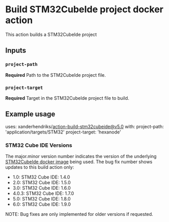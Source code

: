 # Build STM32CubeIde project docker action

This action builds a STM32CubeIde project

## Inputs

### `project-path`

**Required** Path to the STM2CubeIde project file.

### `project-target`

**Required** Target in the STM32CubeIde project file to build.

## Example usage

uses: xanderhendriks/action-build-stm32cubeide@v5.0
with:
  project-path: 'application/targets/STM32'
  project-target: 'hexanode'

### STM32 Cube IDE Versions

The major.minor version number indicates the version of the underlying [STM32CubeIde docker image](https://hub.docker.com/repository/docker/xanderhendriks/stm32cubeide) being used. The bug fix number shows updates to this build action only:
- 1.0: STM32 Cube IDE: 1.4.0
- 2.0: STM32 Cube IDE: 1.5.0
- 3.0: STM32 Cube IDE: 1.6.0
- 4.0.3: STM32 Cube IDE: 1.7.0
- 5.0: STM32 Cube IDE: 1.8.0
- 6.0: STM32 Cube IDE: 1.9.0

NOTE: Bug fixes are only implemented for older versions if requested.

